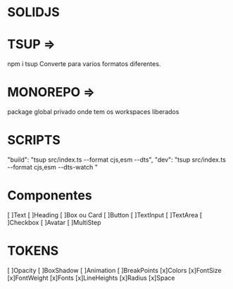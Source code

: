 # SOLIDJS

# TSUP => 
npm i tsup 
Converte para varios formatos diferentes.

# MONOREPO =>
package global privado onde tem os workspaces liberados

# SCRIPTS

"build": "tsup src/index.ts --format cjs,esm --dts",
"dev": "tsup src/index.ts --format cjs,esm --dts-watch "

# Componentes

[ ]Text
[ ]Heading
[ ]Box ou Card
[ ]Button
[ ]TextInput
[ ]TextArea
[ ]Checkbox
[ ]Avatar
[ ]MultiStep

# TOKENS

[ ]Opacity
[ ]BoxShadow
[ ]Animation
[ ]BreakPoints
[x]Colors
[x]FontSize
[x]FontWeight
[x]Fonts
[x]LineHeights
[x]Radius
[x]Space

